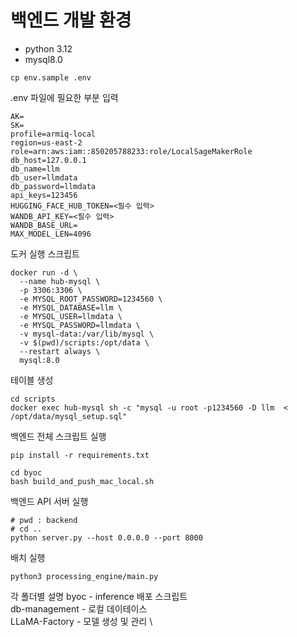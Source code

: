 # 백엔드 개발 환경

- python 3.12
- mysql8.0


```shell
cp env.sample .env
```

.env 파일에 필요한 부분 입력
```shell
AK=
SK=
profile=armiq-local
region=us-east-2
role=arn:aws:iam::850205788233:role/LocalSageMakerRole
db_host=127.0.0.1
db_name=llm
db_user=llmdata
db_password=llmdata
api_keys=123456
HUGGING_FACE_HUB_TOKEN=<필수 입력>
WANDB_API_KEY=<필수 입력>
WANDB_BASE_URL=
MAX_MODEL_LEN=4096
```


도커 실행 스크립트 
```shell
docker run -d \
  --name hub-mysql \
  -p 3306:3306 \
  -e MYSQL_ROOT_PASSWORD=1234560 \
  -e MYSQL_DATABASE=llm \
  -e MYSQL_USER=llmdata \
  -e MYSQL_PASSWORD=llmdata \
  -v mysql-data:/var/lib/mysql \
  -v $(pwd)/scripts:/opt/data \
  --restart always \
  mysql:8.0
```
테이블 생성 
```shell
cd scripts 
docker exec hub-mysql sh -c "mysql -u root -p1234560 -D llm  < /opt/data/mysql_setup.sql"
```

백엔드 전체 스크립트 실행
```shell
pip install -r requirements.txt
```

```shell
cd byoc
bash build_and_push_mac_local.sh 
```
백엔드 API 서버 실행
```shell
# pwd : backend
# cd ..
python server.py --host 0.0.0.0 --port 8000
```
배치 실행
```shell
python3 processing_engine/main.py
```

각 폴더별 설명
byoc - inference 배포 스크립트 \
db-management - 로컬 데이테이스 \
LLaMA-Factory - 모델 생성 및 관리 \

